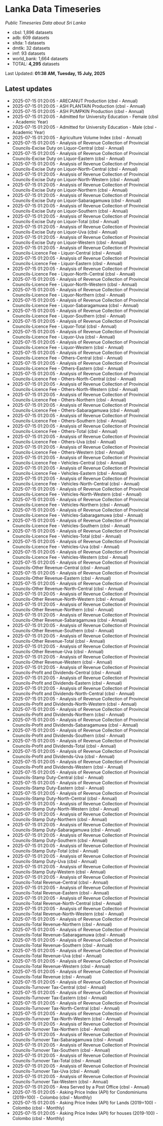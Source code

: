# Lanka Data Timeseries
*Public Timeseries Data about Sri Lanka*

* cbsl: 1,896 datasets
* adb: 609 datasets
* sltda: 1 datasets
* dmtlk: 32 datasets
* imf: 93 datasets
* world_bank: 1,664 datasets
* TOTAL: **4,295** datasets

Last Updated: **01:38 AM, Tuesday, 15 July, 2025**

## Latest updates

* 2025-07-15 01:20:05 - ARECANUT Production (cbsl - Annual)
* 2025-07-15 01:20:05 - ASH PLANTAIN Production (cbsl - Annual)
* 2025-07-15 01:20:05 - ASH PUMPKIN Production (cbsl - Annual)
* 2025-07-15 01:20:05 - Admitted for University Education - Female (cbsl - Academic Year)
* 2025-07-15 01:20:05 - Admitted for University Education - Male (cbsl - Academic Year)
* 2025-07-15 01:20:05 - Agriculture Volume Index (cbsl - Annual)
* 2025-07-15 01:20:05 - Analysis of Revenue Collection of Provincial Councils-Excise Duty on Liquor-Central (cbsl - Annual)
* 2025-07-15 01:20:05 - Analysis of Revenue Collection of Provincial Councils-Excise Duty on Liquor-Eastern (cbsl - Annual)
* 2025-07-15 01:20:05 - Analysis of Revenue Collection of Provincial Councils-Excise Duty on Liquor-North-Central (cbsl - Annual)
* 2025-07-15 01:20:05 - Analysis of Revenue Collection of Provincial Councils-Excise Duty on Liquor-North-Western (cbsl - Annual)
* 2025-07-15 01:20:05 - Analysis of Revenue Collection of Provincial Councils-Excise Duty on Liquor-Northern (cbsl - Annual)
* 2025-07-15 01:20:05 - Analysis of Revenue Collection of Provincial Councils-Excise Duty on Liquor-Sabaragamuwa (cbsl - Annual)
* 2025-07-15 01:20:05 - Analysis of Revenue Collection of Provincial Councils-Excise Duty on Liquor-Southern (cbsl - Annual)
* 2025-07-15 01:20:05 - Analysis of Revenue Collection of Provincial Councils-Excise Duty on Liquor-Total (cbsl - Annual)
* 2025-07-15 01:20:05 - Analysis of Revenue Collection of Provincial Councils-Excise Duty on Liquor-Uva (cbsl - Annual)
* 2025-07-15 01:20:05 - Analysis of Revenue Collection of Provincial Councils-Excise Duty on Liquor-Western (cbsl - Annual)
* 2025-07-15 01:20:05 - Analysis of Revenue Collection of Provincial Councils-Licence Fee - Liquor-Central (cbsl - Annual)
* 2025-07-15 01:20:05 - Analysis of Revenue Collection of Provincial Councils-Licence Fee - Liquor-Eastern (cbsl - Annual)
* 2025-07-15 01:20:05 - Analysis of Revenue Collection of Provincial Councils-Licence Fee - Liquor-North-Central (cbsl - Annual)
* 2025-07-15 01:20:05 - Analysis of Revenue Collection of Provincial Councils-Licence Fee - Liquor-North-Western (cbsl - Annual)
* 2025-07-15 01:20:05 - Analysis of Revenue Collection of Provincial Councils-Licence Fee - Liquor-Northern (cbsl - Annual)
* 2025-07-15 01:20:05 - Analysis of Revenue Collection of Provincial Councils-Licence Fee - Liquor-Sabaragamuwa (cbsl - Annual)
* 2025-07-15 01:20:05 - Analysis of Revenue Collection of Provincial Councils-Licence Fee - Liquor-Southern (cbsl - Annual)
* 2025-07-15 01:20:05 - Analysis of Revenue Collection of Provincial Councils-Licence Fee - Liquor-Total (cbsl - Annual)
* 2025-07-15 01:20:05 - Analysis of Revenue Collection of Provincial Councils-Licence Fee - Liquor-Uva (cbsl - Annual)
* 2025-07-15 01:20:05 - Analysis of Revenue Collection of Provincial Councils-Licence Fee - Liquor-Western (cbsl - Annual)
* 2025-07-15 01:20:05 - Analysis of Revenue Collection of Provincial Councils-Licence Fee - Others-Central (cbsl - Annual)
* 2025-07-15 01:20:05 - Analysis of Revenue Collection of Provincial Councils-Licence Fee - Others-Eastern (cbsl - Annual)
* 2025-07-15 01:20:05 - Analysis of Revenue Collection of Provincial Councils-Licence Fee - Others-North-Central (cbsl - Annual)
* 2025-07-15 01:20:05 - Analysis of Revenue Collection of Provincial Councils-Licence Fee - Others-North-Western (cbsl - Annual)
* 2025-07-15 01:20:05 - Analysis of Revenue Collection of Provincial Councils-Licence Fee - Others-Northern (cbsl - Annual)
* 2025-07-15 01:20:05 - Analysis of Revenue Collection of Provincial Councils-Licence Fee - Others-Sabaragamuwa (cbsl - Annual)
* 2025-07-15 01:20:05 - Analysis of Revenue Collection of Provincial Councils-Licence Fee - Others-Southern (cbsl - Annual)
* 2025-07-15 01:20:05 - Analysis of Revenue Collection of Provincial Councils-Licence Fee - Others-Total (cbsl - Annual)
* 2025-07-15 01:20:05 - Analysis of Revenue Collection of Provincial Councils-Licence Fee - Others-Uva (cbsl - Annual)
* 2025-07-15 01:20:05 - Analysis of Revenue Collection of Provincial Councils-Licence Fee - Others-Western (cbsl - Annual)
* 2025-07-15 01:20:05 - Analysis of Revenue Collection of Provincial Councils-Licence Fee - Vehicles-Central (cbsl - Annual)
* 2025-07-15 01:20:05 - Analysis of Revenue Collection of Provincial Councils-Licence Fee - Vehicles-Eastern (cbsl - Annual)
* 2025-07-15 01:20:05 - Analysis of Revenue Collection of Provincial Councils-Licence Fee - Vehicles-North-Central (cbsl - Annual)
* 2025-07-15 01:20:05 - Analysis of Revenue Collection of Provincial Councils-Licence Fee - Vehicles-North-Western (cbsl - Annual)
* 2025-07-15 01:20:05 - Analysis of Revenue Collection of Provincial Councils-Licence Fee - Vehicles-Northern (cbsl - Annual)
* 2025-07-15 01:20:05 - Analysis of Revenue Collection of Provincial Councils-Licence Fee - Vehicles-Sabaragamuwa (cbsl - Annual)
* 2025-07-15 01:20:05 - Analysis of Revenue Collection of Provincial Councils-Licence Fee - Vehicles-Southern (cbsl - Annual)
* 2025-07-15 01:20:05 - Analysis of Revenue Collection of Provincial Councils-Licence Fee - Vehicles-Total (cbsl - Annual)
* 2025-07-15 01:20:05 - Analysis of Revenue Collection of Provincial Councils-Licence Fee - Vehicles-Uva (cbsl - Annual)
* 2025-07-15 01:20:05 - Analysis of Revenue Collection of Provincial Councils-Licence Fee - Vehicles-Western (cbsl - Annual)
* 2025-07-15 01:20:05 - Analysis of Revenue Collection of Provincial Councils-Other Revenue-Central (cbsl - Annual)
* 2025-07-15 01:20:05 - Analysis of Revenue Collection of Provincial Councils-Other Revenue-Eastern (cbsl - Annual)
* 2025-07-15 01:20:05 - Analysis of Revenue Collection of Provincial Councils-Other Revenue-North-Central (cbsl - Annual)
* 2025-07-15 01:20:05 - Analysis of Revenue Collection of Provincial Councils-Other Revenue-North-Western (cbsl - Annual)
* 2025-07-15 01:20:05 - Analysis of Revenue Collection of Provincial Councils-Other Revenue-Northern (cbsl - Annual)
* 2025-07-15 01:20:05 - Analysis of Revenue Collection of Provincial Councils-Other Revenue-Sabaragamuwa (cbsl - Annual)
* 2025-07-15 01:20:05 - Analysis of Revenue Collection of Provincial Councils-Other Revenue-Southern (cbsl - Annual)
* 2025-07-15 01:20:05 - Analysis of Revenue Collection of Provincial Councils-Other Revenue-Total (cbsl - Annual)
* 2025-07-15 01:20:05 - Analysis of Revenue Collection of Provincial Councils-Other Revenue-Uva (cbsl - Annual)
* 2025-07-15 01:20:05 - Analysis of Revenue Collection of Provincial Councils-Other Revenue-Western (cbsl - Annual)
* 2025-07-15 01:20:05 - Analysis of Revenue Collection of Provincial Councils-Profit and Dividends-Central (cbsl - Annual)
* 2025-07-15 01:20:05 - Analysis of Revenue Collection of Provincial Councils-Profit and Dividends-Eastern (cbsl - Annual)
* 2025-07-15 01:20:05 - Analysis of Revenue Collection of Provincial Councils-Profit and Dividends-North-Central (cbsl - Annual)
* 2025-07-15 01:20:05 - Analysis of Revenue Collection of Provincial Councils-Profit and Dividends-North-Western (cbsl - Annual)
* 2025-07-15 01:20:05 - Analysis of Revenue Collection of Provincial Councils-Profit and Dividends-Northern (cbsl - Annual)
* 2025-07-15 01:20:05 - Analysis of Revenue Collection of Provincial Councils-Profit and Dividends-Sabaragamuwa (cbsl - Annual)
* 2025-07-15 01:20:05 - Analysis of Revenue Collection of Provincial Councils-Profit and Dividends-Southern (cbsl - Annual)
* 2025-07-15 01:20:05 - Analysis of Revenue Collection of Provincial Councils-Profit and Dividends-Total (cbsl - Annual)
* 2025-07-15 01:20:05 - Analysis of Revenue Collection of Provincial Councils-Profit and Dividends-Uva (cbsl - Annual)
* 2025-07-15 01:20:05 - Analysis of Revenue Collection of Provincial Councils-Profit and Dividends-Western (cbsl - Annual)
* 2025-07-15 01:20:05 - Analysis of Revenue Collection of Provincial Councils-Stamp Duty-Central (cbsl - Annual)
* 2025-07-15 01:20:05 - Analysis of Revenue Collection of Provincial Councils-Stamp Duty-Eastern (cbsl - Annual)
* 2025-07-15 01:20:05 - Analysis of Revenue Collection of Provincial Councils-Stamp Duty-North-Central (cbsl - Annual)
* 2025-07-15 01:20:05 - Analysis of Revenue Collection of Provincial Councils-Stamp Duty-North-Western (cbsl - Annual)
* 2025-07-15 01:20:05 - Analysis of Revenue Collection of Provincial Councils-Stamp Duty-Northern (cbsl - Annual)
* 2025-07-15 01:20:05 - Analysis of Revenue Collection of Provincial Councils-Stamp Duty-Sabaragamuwa (cbsl - Annual)
* 2025-07-15 01:20:05 - Analysis of Revenue Collection of Provincial Councils-Stamp Duty-Southern (cbsl - Annual)
* 2025-07-15 01:20:05 - Analysis of Revenue Collection of Provincial Councils-Stamp Duty-Total (cbsl - Annual)
* 2025-07-15 01:20:05 - Analysis of Revenue Collection of Provincial Councils-Stamp Duty-Uva (cbsl - Annual)
* 2025-07-15 01:20:05 - Analysis of Revenue Collection of Provincial Councils-Stamp Duty-Western (cbsl - Annual)
* 2025-07-15 01:20:05 - Analysis of Revenue Collection of Provincial Councils-Total Revenue-Central (cbsl - Annual)
* 2025-07-15 01:20:05 - Analysis of Revenue Collection of Provincial Councils-Total Revenue-Eastern (cbsl - Annual)
* 2025-07-15 01:20:05 - Analysis of Revenue Collection of Provincial Councils-Total Revenue-North-Central (cbsl - Annual)
* 2025-07-15 01:20:05 - Analysis of Revenue Collection of Provincial Councils-Total Revenue-North-Western (cbsl - Annual)
* 2025-07-15 01:20:05 - Analysis of Revenue Collection of Provincial Councils-Total Revenue-Northern (cbsl - Annual)
* 2025-07-15 01:20:05 - Analysis of Revenue Collection of Provincial Councils-Total Revenue-Sabaragamuwa (cbsl - Annual)
* 2025-07-15 01:20:05 - Analysis of Revenue Collection of Provincial Councils-Total Revenue-Southern (cbsl - Annual)
* 2025-07-15 01:20:05 - Analysis of Revenue Collection of Provincial Councils-Total Revenue-Uva (cbsl - Annual)
* 2025-07-15 01:20:05 - Analysis of Revenue Collection of Provincial Councils-Total Revenue-Western (cbsl - Annual)
* 2025-07-15 01:20:05 - Analysis of Revenue Collection of Provincial Councils-Total Revenue (cbsl - Annual)
* 2025-07-15 01:20:05 - Analysis of Revenue Collection of Provincial Councils-Turnover Tax-Central (cbsl - Annual)
* 2025-07-15 01:20:05 - Analysis of Revenue Collection of Provincial Councils-Turnover Tax-Eastern (cbsl - Annual)
* 2025-07-15 01:20:05 - Analysis of Revenue Collection of Provincial Councils-Turnover Tax-North-Central (cbsl - Annual)
* 2025-07-15 01:20:05 - Analysis of Revenue Collection of Provincial Councils-Turnover Tax-North-Western (cbsl - Annual)
* 2025-07-15 01:20:05 - Analysis of Revenue Collection of Provincial Councils-Turnover Tax-Northern (cbsl - Annual)
* 2025-07-15 01:20:05 - Analysis of Revenue Collection of Provincial Councils-Turnover Tax-Sabaragamuwa (cbsl - Annual)
* 2025-07-15 01:20:05 - Analysis of Revenue Collection of Provincial Councils-Turnover Tax-Southern (cbsl - Annual)
* 2025-07-15 01:20:05 - Analysis of Revenue Collection of Provincial Councils-Turnover Tax-Total (cbsl - Annual)
* 2025-07-15 01:20:05 - Analysis of Revenue Collection of Provincial Councils-Turnover Tax-Uva (cbsl - Annual)
* 2025-07-15 01:20:05 - Analysis of Revenue Collection of Provincial Councils-Turnover Tax-Western (cbsl - Annual)
* 2025-07-15 01:20:05 - Area Served by a Post Office (cbsl - Annual)
* 2025-07-15 01:20:05 - Asking Price Index (API) for Condominiums (2019=100) - Colombo (cbsl - Monthly)
* 2025-07-15 01:20:05 - Asking Price Index (API) for Lands (2019=100) - Colombo (cbsl - Monthly)
* 2025-07-15 01:20:05 - Asking Price Index (API) for houses (2019-100) - Colombo (cbsl - Monthly)